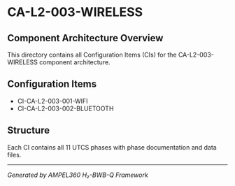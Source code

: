 # CA-L2-003-WIRELESS

## Component Architecture Overview
This directory contains all Configuration Items (CIs) for the CA-L2-003-WIRELESS component architecture.

## Configuration Items
- CI-CA-L2-003-001-WIFI
- CI-CA-L2-003-002-BLUETOOTH

## Structure
Each CI contains all 11 UTCS phases with phase documentation and data files.

---
*Generated by AMPEL360 H₂-BWB-Q Framework*
